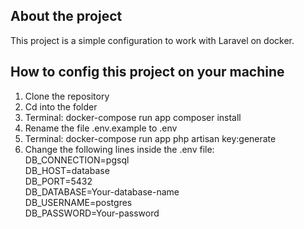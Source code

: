 ## About the project

This project is a simple configuration to work with Laravel on docker.

## How to config this project on your machine
<ol>
  <li>Clone the repository</li>
  <li>Cd into the folder</li>
  <li>Terminal: docker-compose run app composer install</li>
  <li>Rename the file .env.example to .env</li>
  <li>Terminal: docker-compose run app php artisan key:generate</li>
  <li>Change the following lines inside the .env file:
    <br>
    DB_CONNECTION=pgsql
    <br>
    DB_HOST=database
    <br>
    DB_PORT=5432
    <br>
    DB_DATABASE=Your-database-name
    <br>
    DB_USERNAME=postgres
    <br>
    DB_PASSWORD=Your-password
  </li>
</ol>
